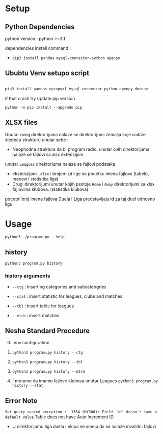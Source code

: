 # Setup

## Python Dependencies

python version : python >=3.1 

dependencies install command : 

- `pip3 install pandas mysql-connector-python openpy`

## Ububtu Venv setupo script 

```sh

pip3 install pandas openpyxl mysql-connector-python openpy dotenv 

```

if that crash try update pip version

`python -m pip install --upgrade pip`

## XLSX files 

Unutar ovog direktorijuma nalaze se direktorijumi zemalja koje sadrze sledecu strukturu unutar sebe : 
* Neophodna struktura da bi program radio. unutar ovih direktorijuma nalaze se fajlovi sa xlsx extenzijom

unutar `Leagues` direktoriuma nalaze se fajlovi podataka
 - ekstenzijom `.xlsx` i brojem `id` lige na pocetku imena fajlova (tabele, mecevi i statistika lige) 
 - Drugi direktorijumi unutar kojih psotoje `Home` i `Away` direktorijumi sa xlsx fajlovima klubova. (statistika klubova)


pocetni broj imena fajlova Duela i Liga predstavljaju id za taj duel odnosno ligu

# Usage

`python3 ./program.py --help`

## history

`python3 program.py history` 

### history arguments 

- `--ctg` : inserting categories and subcateogries

- `--stat` : insert statistic for leagues, clubs and matches

- `--tbl` : insert table for leagues

- `--mtch` : insert matches  

## Nesha Standard Procedure 

0. .env configuration

1. `python3 program.py history --ctg`

2. `python3 program.py history --tbl` 

3. `python3 program.py history --mtch`

4. ! moramo da imamo fajlove klubova unutar Leagues `python3 program.py history --stat`

## Error Note

`Set query rasied exception :  1364 (HY000): Field 'id' doesn't have a default value` Table does not have Auto Increment ID 

* U direktorijumu liga duela i ekipa ne smeju da se nalaze invalidni fajlovi